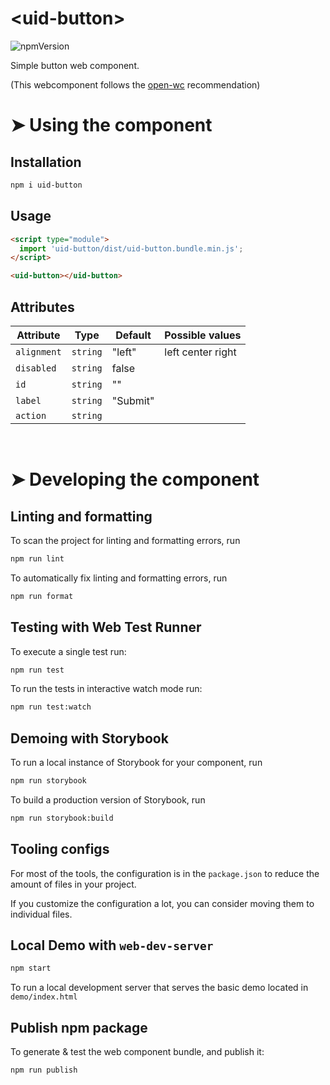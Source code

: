 # \<uid-button>
![npmVersion](https://img.shields.io/npm/v/uid-button?color=blue&style=plastic)

Simple button web component.

(This webcomponent follows the [open-wc](https://github.com/open-wc/open-wc) recommendation)

# ➤ Using the component

## Installation

```bash
npm i uid-button
```

## Usage

```html
<script type="module">
  import 'uid-button/dist/uid-button.bundle.min.js';
</script>

<uid-button></uid-button>
```

## Attributes

| Attribute        | Type      | Default | Possible values    |
|------------------|-----------|---------|--------------------|
| `alignment`      | `string`  | "left"  | left center right  |
| `disabled`       | `string`  | false   |                    |
| `id`             | `string`  | ""      |                    |
| `label`          | `string`  | "Submit"|                    |
| `action`         | `string`  |         |                    |

<br>

# ➤ Developing the component

## Linting and formatting

To scan the project for linting and formatting errors, run

```bash
npm run lint
```

To automatically fix linting and formatting errors, run

```bash
npm run format
```

## Testing with Web Test Runner

To execute a single test run:

```bash
npm run test
```

To run the tests in interactive watch mode run:

```bash
npm run test:watch
```

## Demoing with Storybook

To run a local instance of Storybook for your component, run

```bash
npm run storybook
```

To build a production version of Storybook, run

```bash
npm run storybook:build
```


## Tooling configs

For most of the tools, the configuration is in the `package.json` to reduce the amount of files in your project.

If you customize the configuration a lot, you can consider moving them to individual files.

## Local Demo with `web-dev-server`

```bash
npm start
```

To run a local development server that serves the basic demo located in `demo/index.html`

## Publish npm package

To generate & test the web component bundle, and publish it:
```bash
npm run publish
```

